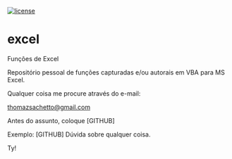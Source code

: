 [![license](https://img.shields.io/github/license/DAVFoundation/captain-n3m0.svg?style=flat-square)](https://github.com/tsachetto/excel_functions/blob/add-license-1/LICENSE.md)

# excel
Funções de Excel

Repositório pessoal de funções capturadas e/ou autorais em VBA para MS Excel.

Qualquer coisa me procure através do e-mail:

thomazsachetto@gmail.com

Antes do assunto, coloque [GITHUB]

Exemplo: [GITHUB] Dúvida sobre qualquer coisa.

Ty!
